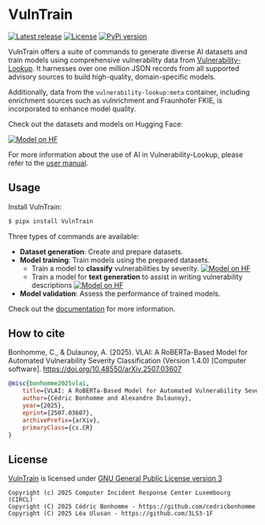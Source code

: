 # VulnTrain

[![Latest release](https://img.shields.io/github/release/vulnerability-lookup/VulnTrain.svg?style=flat-square)](https://github.com/vulnerability-lookup/VulnTrain/releases/latest)
[![License](https://img.shields.io/github/license/vulnerability-lookup/VulnTrain.svg?style=flat-square)](https://www.gnu.org/licenses/gpl-3.0.html)
[![PyPi version](https://img.shields.io/pypi/v/VulnTrain.svg?style=flat-square)](https://pypi.org/project/VulnTrain)


VulnTrain offers a suite of commands to generate diverse AI datasets and train models using
comprehensive vulnerability data from [Vulnerability-Lookup](https://github.com/vulnerability-lookup/vulnerability-lookup).
It harnesses over one million JSON records from all supported advisory sources to build high-quality, domain-specific models.
  
Additionally, data from the ``vulnerability-lookup:meta`` container, including enrichment sources such as vulnrichment and Fraunhofer FKIE,
is incorporated to enhance model quality.

Check out the datasets and models on Hugging Face: 

[![Model on HF](https://huggingface.co/datasets/huggingface/badges/resolve/main/model-on-hf-xl-dark.svg)](https://huggingface.co/CIRCL)

For more information about the use of AI in Vulnerability-Lookup, please refer to the
[user manual](https://www.vulnerability-lookup.org/user-manual/ai/).


## Usage

Install VulnTrain:

```bash
$ pipx install VulnTrain
```

Three types of commands are available:

- **Dataset generation**: Create and prepare datasets.
- **Model training**: Train models using the prepared datasets.
  - Train a model to **classify** vulnerabilities by severity. [![Model on HF](https://huggingface.co/datasets/huggingface/badges/resolve/main/model-on-hf-sm-dark.svg)](https://huggingface.co/CIRCL/vulnerability-severity-classification-roberta-base)
  - Train a model for **text generation** to assist in writing vulnerability descriptions [![Model on HF](https://huggingface.co/datasets/huggingface/badges/resolve/main/model-on-hf-sm-dark.svg)](https://huggingface.co/CIRCL/vulnerability-description-generation-gpt2#how-to-get-started-with-the-model)
- **Model validation**: Assess the performance of trained models.


Check out the [documentation](docs/) for more information.


## How to cite

Bonhomme, C., & Dulaunoy, A. (2025). VLAI: A RoBERTa-Based Model for Automated Vulnerability Severity Classification (Version 1.4.0) [Computer software]. https://doi.org/10.48550/arXiv.2507.03607

```bibtex
@misc{bonhomme2025vlai,
    title={VLAI: A RoBERTa-Based Model for Automated Vulnerability Severity Classification},
    author={Cédric Bonhomme and Alexandre Dulaunoy},
    year={2025},
    eprint={2507.03607},
    archivePrefix={arXiv},
    primaryClass={cs.CR}
}
```


## License

[VulnTrain](https://github.com/vulnerability-lookup/VulnTrain) is licensed under
[GNU General Public License version 3](https://www.gnu.org/licenses/gpl-3.0.html)

~~~
Copyright (c) 2025 Computer Incident Response Center Luxembourg (CIRCL)
Copyright (C) 2025 Cédric Bonhomme - https://github.com/cedricbonhomme
Copyright (C) 2025 Léa Ulusan - https://github.com/3LS3-1F
~~~

